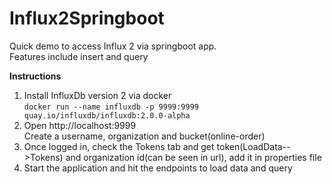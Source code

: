 # Influx2Springboot

Quick demo to access Influx 2 via springboot app.  
Features include insert and query  

**Instructions**  
1. Install InfluxDb version 2 via docker  
`docker run --name influxdb -p 9999:9999 quay.io/influxdb/influxdb:2.0.0-alpha`
2. Open http://localhost:9999  
   Create a username, organization and bucket(online-order) 
3. Once logged in, check the Tokens tab and get token(LoadData-->Tokens) and organization id(can be seen in url), add it in properties file  
4. Start the application and hit the endpoints to load data and query
 